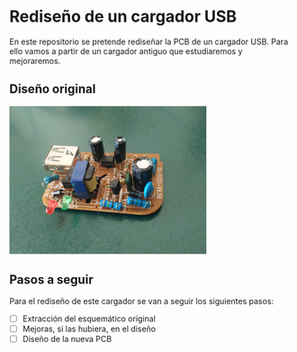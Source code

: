 # Rediseño de un cargador USB
En este repositorio se pretende rediseñar la PCB de un cargador USB. Para ello vamos a partir de un cargador antiguo que estudiaremos y mejoraremos.  
## Diseño original
<img src = "000_original.jpeg" width="350">


## Pasos a seguir
Para el rediseño de este cargador se van a seguir los siguientes pasos:
- [ ] Extracción del esquemático original
- [ ] Mejoras, si las hubiera, en el diseño
- [ ] Diseño de la nueva PCB
